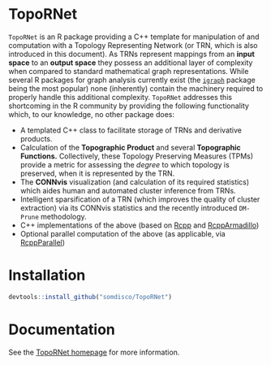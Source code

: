 # TopoRNet

`TopoRNet` is an R package providing a C++ template for manipulation of and computation with a Topology Representing Network (or TRN, which is also introduced in this document).  As TRNs represent mappings from an **input space** to an **output space** they possess an additional layer of complexity when compared to standard mathematical graph representations.  While several R packages for graph analysis currently exist (the [`igraph`](https://igraph.org/r/) package being the most popular) none (inherently) contain the machinery required to properly handle this additional complexity.  `TopoRNet` addresses this shortcoming in the R community by providing the following functionality which, to our knowledge, no other package does: 

+ A templated C++ class to facilitate storage of TRNs and derivative products.
+ Calculation of the **Topographic Product** and several **Topographic Functions.** Collectively, these Topology Preserving Measures (TPMs) provide a metric for assessing the *degree* to which topology is preserved, when it is represented by the TRN.
+ The **CONNvis** visualization (and calculation of its required statistics) which aides human and automated cluster inference from TRNs. 
+ Intelligent sparsification of a TRN (which improves the quality of cluster extraction) via its CONNvis statistics and the recently introduced `DM-Prune` methodology.  
+ C++ implementations of the above (based on [Rcpp](https://cran.r-project.org/web/packages/Rcpp/index.html) and [RcppArmadillo](https://cran.r-project.org/web/packages/RcppArmadillo/index.html))
+ Optional parallel computation of the above (as applicable, via [RcppParallel](https://cran.r-project.org/web/packages/RcppParallel/index.html))

# Installation 

```r
devtools::install_github("somdisco/TopoRNet")
```

# Documentation 

See the [TopoRNet homepage](https://somdisco.github.io/TopoRNet/output/index.html) for more information.
